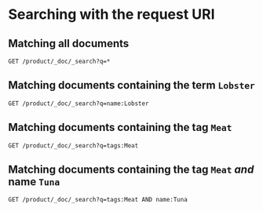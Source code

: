 # Searching with the request URI

## Matching all documents

```
GET /product/_doc/_search?q=*
```

## Matching documents containing the term `Lobster`

```
GET /product/_doc/_search?q=name:Lobster
```

## Matching documents containing the tag `Meat`

```
GET /product/_doc/_search?q=tags:Meat
```

## Matching documents containing the tag `Meat` _and_ name `Tuna`

```
GET /product/_doc/_search?q=tags:Meat AND name:Tuna
```
